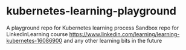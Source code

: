 # kubernetes-learning-playground
A playground repo for Kubernetes learning process
Sandbox repo for LinkedinLearning course https://www.linkedin.com/learning/learning-kubernetes-16086900
and any other learning bits in the future
